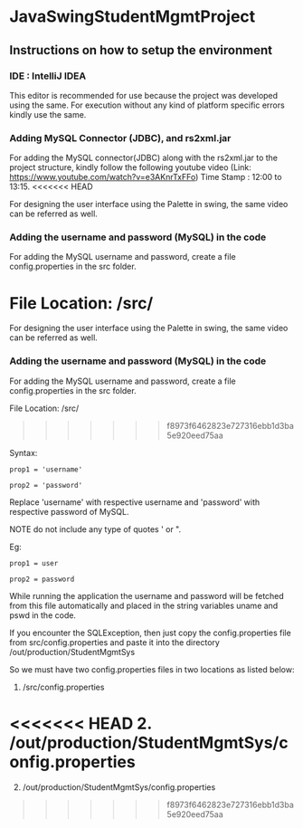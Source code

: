 # JavaSwingStudentMgmtProject

## Instructions on how to setup the environment

### IDE : IntelliJ IDEA
This editor is recommended for use because the project was developed using the same. For execution without any kind of  platform specific errors kindly use the same.

### Adding MySQL Connector (JDBC), and rs2xml.jar
For adding the MySQL connector(JDBC) along with the rs2xml.jar to the project structure, kindly follow the following youtube video (Link: https://www.youtube.com/watch?v=e3AKnrTxFFo) Time Stamp : 12:00 to 13:15.
<<<<<<< HEAD

For designing the user interface using the Palette in swing, the same video can be referred as well.

### Adding the username and password (MySQL) in the code
For adding the MySQL username and password, create a file config.properties in the src folder.

File Location: /src/
=======
  
  For designing the user interface using the Palette in swing, the same video can be referred as well.
  
### Adding the username and password (MySQL) in the code
For adding the MySQL username and password, create a file config.properties in the src folder.

 File Location: /src/
>>>>>>> f8973f6462823e727316ebb1d3ba5e920eed75aa

Syntax:

`prop1 = 'username'`

`prop2 = 'password'`

Replace 'username' with respective username and 'password' with respective password of MySQL.

NOTE do not include any type of quotes ' or ".

Eg:

`prop1 = user`

`prop2 = password`

While running the application the username and password will be fetched from this file automatically and placed in the string variables uname and pswd in the code.

If you encounter the SQLException, then just copy the config.properties file from src/config.properties and paste it into the directory /out/production/StudentMgmtSys

So we must have two config.properties files in two locations as listed below:

1. /src/config.properties

<<<<<<< HEAD
2. /out/production/StudentMgmtSys/config.properties
=======
2. /out/production/StudentMgmtSys/config.properties
>>>>>>> f8973f6462823e727316ebb1d3ba5e920eed75aa
